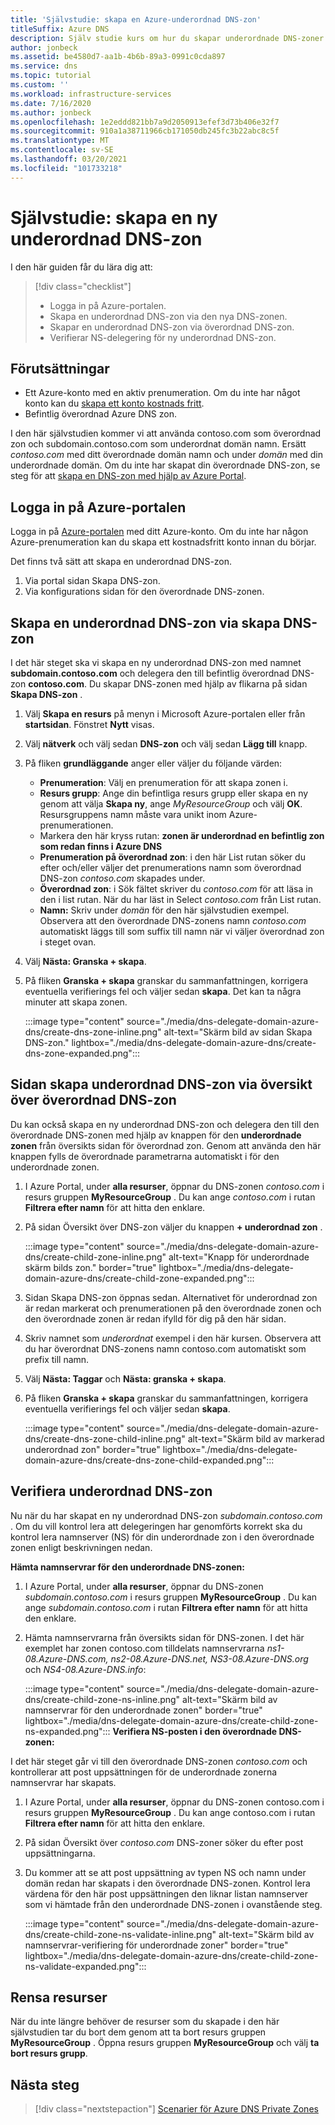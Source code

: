 ```yaml
---
title: 'Självstudie: skapa en Azure-underordnad DNS-zon'
titleSuffix: Azure DNS
description: Själv studie kurs om hur du skapar underordnade DNS-zoner i Azure Portal.
author: jonbeck
ms.assetid: be4580d7-aa1b-4b6b-89a3-0991c0cda897
ms.service: dns
ms.topic: tutorial
ms.custom: ''
ms.workload: infrastructure-services
ms.date: 7/16/2020
ms.author: jonbeck
ms.openlocfilehash: 1e2eddd821bb7a9d2050913efef3d73b406e32f7
ms.sourcegitcommit: 910a1a38711966cb171050db245fc3b22abc8c5f
ms.translationtype: MT
ms.contentlocale: sv-SE
ms.lasthandoff: 03/20/2021
ms.locfileid: "101733218"
---
```

# <a name="tutorial-creating-a-new-child-dns-zone"></a>Självstudie: skapa en ny underordnad DNS-zon

I den här guiden får du lära dig att: 

> [!div class="checklist"]
> * Logga in på Azure-portalen.
> * Skapa en underordnad DNS-zon via den nya DNS-zonen.
> * Skapar en underordnad DNS-zon via överordnad DNS-zon.
> * Verifierar NS-delegering för ny underordnad DNS-zon.



## <a name="prerequisites"></a>Förutsättningar

* Ett Azure-konto med en aktiv prenumeration.  Om du inte har något konto kan du [skapa ett konto kostnads fritt](https://azure.microsoft.com/free/?WT.mc_id=A261C142F).
* Befintlig överordnad Azure DNS zon.  

I den här självstudien kommer vi att använda contoso.com som överordnad zon och subdomain.contoso.com som underordnat domän namn.  Ersätt *contoso.com* med ditt överordnade domän namn och under *domän* med din underordnade domän.  Om du inte har skapat din överordnade DNS-zon, se steg för att [skapa en DNS-zon med hjälp av Azure Portal](./dns-getstarted-portal.md#create-a-dns-zone). 


## <a name="sign-in-to-azure-portal"></a>Logga in på Azure-portalen

Logga in på [Azure-portalen](https://portal.azure.com/) med ditt Azure-konto.
Om du inte har någon Azure-prenumeration kan du skapa ett kostnadsfritt konto innan du börjar.

Det finns två sätt att skapa en underordnad DNS-zon.
1.  Via portal sidan Skapa DNS-zon.
1.  Via konfigurations sidan för den överordnade DNS-zonen.


## <a name="create-child-dns-zone-via-create-dns-zone"></a>Skapa en underordnad DNS-zon via skapa DNS-zon

I det här steget ska vi skapa en ny underordnad DNS-zon med namnet **subdomain.contoso.com** och delegera den till befintlig överordnad DNS-zon **contoso.com**. Du skapar DNS-zonen med hjälp av flikarna på sidan **Skapa DNS-zon** .
1.  Välj **Skapa en resurs** på menyn i Microsoft Azure-portalen eller från **startsidan**. Fönstret **Nytt** visas.
1.  Välj **nätverk** och välj sedan **DNS-zon** och välj sedan **Lägg till** knapp.

1.  På fliken **grundläggande** anger eller väljer du följande värden:
    * **Prenumeration**: Välj en prenumeration för att skapa zonen i.
    * **Resurs grupp**: Ange din befintliga resurs grupp eller skapa en ny genom att välja **Skapa ny**, ange *MyResourceGroup* och välj **OK**. Resursgruppens namn måste vara unikt inom Azure-prenumerationen.
    * Markera den här kryss rutan: **zonen är underordnad en befintlig zon som redan finns i Azure DNS**
    * **Prenumeration på överordnad zon**: i den här List rutan söker du efter och/eller väljer det prenumerations namn som överordnad DNS-zon *contoso.com* skapades under.
    * **Överordnad zon**: i Sök fältet skriver du *contoso.com* för att läsa in den i list rutan. När du har läst in Select *contoso.com* från List rutan.
    * **Namn:** Skriv under *domän* för den här självstudien exempel. Observera att den överordnade DNS-zonens namn *contoso.com* automatiskt läggs till som suffix till namn när vi väljer överordnad zon i steget ovan.

1. Välj **Nästa: Granska + skapa**.
1. På fliken **Granska + skapa** granskar du sammanfattningen, korrigera eventuella verifierings fel och väljer sedan **skapa**.
Det kan ta några minuter att skapa zonen.

 
    :::image type="content" source="./media/dns-delegate-domain-azure-dns/create-dns-zone-inline.png" alt-text="Skärm bild av sidan Skapa DNS-zon." lightbox="./media/dns-delegate-domain-azure-dns/create-dns-zone-expanded.png":::

## <a name="create-child-dns-zone-via-parent-dns-zone-overview-page"></a>Sidan skapa underordnad DNS-zon via översikt över överordnad DNS-zon
Du kan också skapa en ny underordnad DNS-zon och delegera den till den överordnade DNS-zonen med hjälp av knappen för den **underordnade zonen** från översikts sidan för överordnad zon. Genom att använda den här knappen fylls de överordnade parametrarna automatiskt i för den underordnade zonen. 

1.  I Azure Portal, under **alla resurser**, öppnar du DNS-zonen *contoso.com* i resurs gruppen **MyResourceGroup** . Du kan ange *contoso.com* i rutan **Filtrera efter namn** för att hitta den enklare.
1.  På sidan Översikt över DNS-zon väljer du knappen **+ underordnad zon** .

      :::image type="content" source="./media/dns-delegate-domain-azure-dns/create-child-zone-inline.png" alt-text="Knapp för underordnade skärm bilds zon." border="true" lightbox="./media/dns-delegate-domain-azure-dns/create-child-zone-expanded.png":::

1.  Sidan Skapa DNS-zon öppnas sedan. Alternativet för underordnad zon är redan markerat och prenumerationen på den överordnade zonen och den överordnade zonen är redan ifylld för dig på den här sidan.
1.  Skriv namnet som *underordnat* exempel i den här kursen. Observera att du har överordnat DNS-zonens namn contoso.com automatiskt som prefix till namn.
1.  Välj **Nästa: Taggar** och **Nästa: granska + skapa**.
1.  På fliken **Granska + skapa** granskar du sammanfattningen, korrigera eventuella verifierings fel och väljer sedan **skapa**.

    :::image type="content" source="./media/dns-delegate-domain-azure-dns/create-dns-zone-child-inline.png" alt-text="Skärm bild av markerad underordnad zon" border="true" lightbox="./media/dns-delegate-domain-azure-dns/create-dns-zone-child-expanded.png":::

## <a name="verify-child-dns-zone"></a>Verifiera underordnad DNS-zon
Nu när du har skapat en ny underordnad DNS-zon *subdomain.contoso.com* . Om du vill kontrol lera att delegeringen har genomförts korrekt ska du kontrol lera namnserver (NS) för din underordnade zon i den överordnade zonen enligt beskrivningen nedan.  

**Hämta namnservrar för den underordnade DNS-zonen:**

1.  I Azure Portal, under **alla resurser**, öppnar du DNS-zonen *subdomain.contoso.com* i resurs gruppen **MyResourceGroup** . Du kan ange *subdomain.contoso.com* i rutan **Filtrera efter namn** för att hitta den enklare.
1.  Hämta namnservrarna från översikts sidan för DNS-zonen. I det här exemplet har zonen contoso.com tilldelats namnservrarna *ns1-08.Azure-DNS.com, ns2-08.Azure-DNS.net, NS3-08.Azure-DNS.org* och *NS4-08.Azure-DNS.info*:

      :::image type="content" source="./media/dns-delegate-domain-azure-dns/create-child-zone-ns-inline.png" alt-text="Skärm bild av namnservrar för den underordnade zonen" border="true" lightbox="./media/dns-delegate-domain-azure-dns/create-child-zone-ns-expanded.png":::
**Verifiera NS-posten i den överordnade DNS-zonen:**

I det här steget går vi till den överordnade DNS-zonen *contoso.com* och kontrollerar att post uppsättningen för de underordnade zonerna namnservrar har skapats.

1. I Azure Portal, under **alla resurser**, öppnar du DNS-zonen contoso.com i resurs gruppen **MyResourceGroup** . Du kan ange contoso.com i rutan **Filtrera efter namn** för att hitta den enklare.
1.  På sidan Översikt över *contoso.com* DNS-zoner söker du efter post uppsättningarna.
1.  Du kommer att se att post uppsättning av typen NS och namn under domän redan har skapats i den överordnade DNS-zonen. Kontrol lera värdena för den här post uppsättningen den liknar listan namnserver som vi hämtade från den underordnade DNS-zonen i ovanstående steg.

     :::image type="content" source="./media/dns-delegate-domain-azure-dns/create-child-zone-ns-validate-inline.png" alt-text="Skärm bild av namnservrar-verifiering för underordnade zoner" border="true" lightbox="./media/dns-delegate-domain-azure-dns/create-child-zone-ns-validate-expanded.png":::
## <a name="clean-up-resources"></a>Rensa resurser
När du inte längre behöver de resurser som du skapade i den här självstudien tar du bort dem genom att ta bort resurs gruppen **MyResourceGroup** . Öppna resurs gruppen **MyResourceGroup** och välj **ta bort resurs grupp**.



## <a name="next-steps"></a>Nästa steg

> [!div class="nextstepaction"]
> [Scenarier för Azure DNS Private Zones](private-dns-scenarios.md)